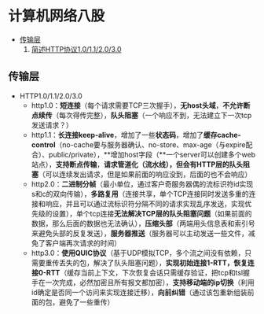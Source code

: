 # 计算机网络八股
- [传输层](#传输层)
    1. [简述HTTP协议1.0/1.1/2.0/3.0](#http10112030)

## 传输层
- HTTP1.0/1.1/2.0/3.0
    - http1.0：**短连接**（每个请求需要TCP三次握手），**无host头域**，**不允许断点续传**（每次得传完整），**队头阻塞**（一个响应不到，无法建立下一次tcp发送请求？）
    - http1.1：**长连接keep-alive**，增加了一些**状态码**，增加了**缓存cache-control**（no-cache要与服务器确认、no-store、max-age（与expire配合）、public/private），**增加host字段（**一个server可以创建多个web站点），**支持断点传输**，**请求管道化（流水线），但会有HTTP层的队头阻塞**（可以连续发出请求，但是如果前面的响应没到，后面的也不会响应）
    - http2.0：**二进制分帧**（最小单位，通过客户奇服务器偶的流标识符id实现s和c的双向传输），**多路复用**（连接共享，单个TCP连接同时发送多重的连接和响应，并且可以通过流标识符分隔不同的请求实现乱序发送，实现优先级的设置），单个tcp连接**无法解决TCP层的队头阻塞问题**（如果前面的数据，那么后面的数据也无法确认），**压缩头部**（两端用头信息表和索引号来避免头部的反复发送），**服务器推送**（服务器可以主动发送一些文件，减免了客户端再次请求的时间）
    - http3.0：**使用QUIC协议**（基于UDP模拟TCP，多个流之间没有依赖，只需要重传丢失的包，解决了队头阻塞问题），**实现初始连接1-RTT，恢复连接0-RTT**（缓存当前上下文，下次恢复会话只需缓存验证，把tcp和tsl握手在一次完成，必然加密且所有报文都加密），**支持移动端的ip切换**（利用id确定是否同一个访问来实现连接迁移），**向前纠错**（通过该包重新组装前面的包，避免了一些重传）